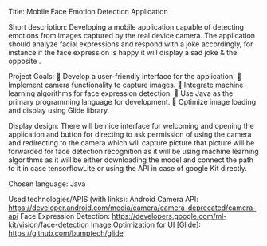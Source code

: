 Title: Mobile Face Emotion Detection Application

Short description:
Developing a mobile application capable of detecting emotions from images captured by the real device camera. The application should analyze facial expressions and respond with a joke accordingly, for instance if the face expression is happy it will display a sad joke & the opposite .

Project Goals:
 Develop a user-friendly interface for the application.
 Implement camera functionality to capture images.
 Integrate machine learning algorithms for face expression detection.
 Use Java as the primary programming language for development.
 Optimize image loading and display using Glide library.

Display design:
There will be nice interface for welcoming and opening the application and button for directing to ask permission of using the camera and redirecting to the camera which will capture picture that picture will be forwarded for face detection recognition as it will be using machine learning algorithms as it will be either downloading the model and connect the path to it in case tensorflowLite or using the API in case of google Kit directly.

Chosen language: Java

Used technologies/APIS (with links):
Android Camera API:
https://developer.android.com/media/camera/camera-deprecated/camera-api
Face Expression Detection:
https://developers.google.com/ml-kit/vision/face-detection
Image Optimization for UI [Glide]:
https://github.com/bumptech/glide
